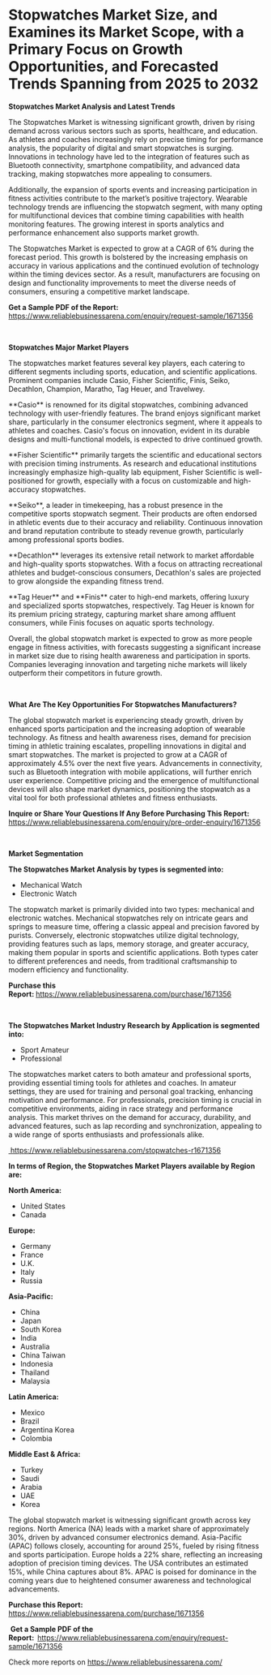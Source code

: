<p><h1>Stopwatches Market Size, and Examines its Market Scope, with a Primary Focus on Growth Opportunities, and Forecasted Trends Spanning from 2025 to 2032</h1></p><p><strong>Stopwatches Market Analysis and Latest Trends</strong></p>
<p><p>The Stopwatches Market is witnessing significant growth, driven by rising demand across various sectors such as sports, healthcare, and education. As athletes and coaches increasingly rely on precise timing for performance analysis, the popularity of digital and smart stopwatches is surging. Innovations in technology have led to the integration of features such as Bluetooth connectivity, smartphone compatibility, and advanced data tracking, making stopwatches more appealing to consumers.</p><p>Additionally, the expansion of sports events and increasing participation in fitness activities contribute to the market’s positive trajectory. Wearable technology trends are influencing the stopwatch segment, with many opting for multifunctional devices that combine timing capabilities with health monitoring features. The growing interest in sports analytics and performance enhancement also supports market growth.</p><p>The Stopwatches Market is expected to grow at a CAGR of 6% during the forecast period. This growth is bolstered by the increasing emphasis on accuracy in various applications and the continued evolution of technology within the timing devices sector. As a result, manufacturers are focusing on design and functionality improvements to meet the diverse needs of consumers, ensuring a competitive market landscape.</p></p>
<p><strong>Get a Sample PDF of the Report:&nbsp;</strong> <a href="https://www.reliablebusinessarena.com/enquiry/request-sample/1671356?utm_campaign=2518&utm_medium=2&utm_source=Github&utm_content=ia&utm_term=09042025&utm_id=stopwatches">https://www.reliablebusinessarena.com/enquiry/request-sample/1671356</a></p>
<p>&nbsp;</p>
<p><strong>Stopwatches Major Market Players</strong></p>
<p><p>The stopwatches market features several key players, each catering to different segments including sports, education, and scientific applications. Prominent companies include Casio, Fisher Scientific, Finis, Seiko, Decathlon, Champion, Maratho, Tag Heuer, and Travelwey.</p><p>**Casio** is renowned for its digital stopwatches, combining advanced technology with user-friendly features. The brand enjoys significant market share, particularly in the consumer electronics segment, where it appeals to athletes and coaches. Casio's focus on innovation, evident in its durable designs and multi-functional models, is expected to drive continued growth.</p><p>**Fisher Scientific** primarily targets the scientific and educational sectors with precision timing instruments. As research and educational institutions increasingly emphasize high-quality lab equipment, Fisher Scientific is well-positioned for growth, especially with a focus on customizable and high-accuracy stopwatches.</p><p>**Seiko**, a leader in timekeeping, has a robust presence in the competitive sports stopwatch segment. Their products are often endorsed in athletic events due to their accuracy and reliability. Continuous innovation and brand reputation contribute to steady revenue growth, particularly among professional sports bodies.</p><p>**Decathlon** leverages its extensive retail network to market affordable and high-quality sports stopwatches. With a focus on attracting recreational athletes and budget-conscious consumers, Decathlon's sales are projected to grow alongside the expanding fitness trend.</p><p>**Tag Heuer** and **Finis** cater to high-end markets, offering luxury and specialized sports stopwatches, respectively. Tag Heuer is known for its premium pricing strategy, capturing market share among affluent consumers, while Finis focuses on aquatic sports technology.</p><p>Overall, the global stopwatch market is expected to grow as more people engage in fitness activities, with forecasts suggesting a significant increase in market size due to rising health awareness and participation in sports. Companies leveraging innovation and targeting niche markets will likely outperform their competitors in future growth.</p></p>
<p>&nbsp;</p>
<p><strong>What Are The Key Opportunities For Stopwatches Manufacturers?</strong></p>
<p><p>The global stopwatch market is experiencing steady growth, driven by enhanced sports participation and the increasing adoption of wearable technology. As fitness and health awareness rises, demand for precision timing in athletic training escalates, propelling innovations in digital and smart stopwatches. The market is projected to grow at a CAGR of approximately 4.5% over the next five years. Advancements in connectivity, such as Bluetooth integration with mobile applications, will further enrich user experience. Competitive pricing and the emergence of multifunctional devices will also shape market dynamics, positioning the stopwatch as a vital tool for both professional athletes and fitness enthusiasts.</p></p>
<p><strong>Inquire or Share Your Questions If Any Before Purchasing This Report:</strong> <a href="https://www.reliablebusinessarena.com/enquiry/pre-order-enquiry/1671356?utm_campaign=2518&utm_medium=2&utm_source=Github&utm_content=ia&utm_term=09042025&utm_id=stopwatches">https://www.reliablebusinessarena.com/enquiry/pre-order-enquiry/1671356</a></p>
<p>&nbsp;</p>
<p><strong>Market Segmentation</strong></p>
<p><strong>The Stopwatches Market Analysis by types is segmented into:</strong></p>
<p><ul><li>Mechanical Watch</li><li>Electronic Watch</li></ul></p>
<p><p>The stopwatch market is primarily divided into two types: mechanical and electronic watches. Mechanical stopwatches rely on intricate gears and springs to measure time, offering a classic appeal and precision favored by purists. Conversely, electronic stopwatches utilize digital technology, providing features such as laps, memory storage, and greater accuracy, making them popular in sports and scientific applications. Both types cater to different preferences and needs, from traditional craftsmanship to modern efficiency and functionality.</p></p>
<p><strong>Purchase this Report:&nbsp;</strong><a href="https://www.reliablebusinessarena.com/purchase/1671356?utm_campaign=2518&utm_medium=2&utm_source=Github&utm_content=ia&utm_term=09042025&utm_id=stopwatches">https://www.reliablebusinessarena.com/purchase/1671356</a></p>
<p>&nbsp;</p>
<p><strong>The Stopwatches Market Industry Research by Application is segmented into:</strong></p>
<p><ul><li>Sport Amateur</li><li>Professional</li></ul></p>
<p><p>The stopwatches market caters to both amateur and professional sports, providing essential timing tools for athletes and coaches. In amateur settings, they are used for training and personal goal tracking, enhancing motivation and performance. For professionals, precision timing is crucial in competitive environments, aiding in race strategy and performance analysis. This market thrives on the demand for accuracy, durability, and advanced features, such as lap recording and synchronization, appealing to a wide range of sports enthusiasts and professionals alike.</p></p>
<p><a href="https://www.reliablebusinessarena.com/stopwatches-r1671356?utm_campaign=2518&utm_medium=2&utm_source=Github&utm_content=ia&utm_term=09042025&utm_id=stopwatches">&nbsp;https://www.reliablebusinessarena.com/stopwatches-r1671356</a></p>
<p><strong>In terms of Region, the Stopwatches Market Players available by Region are:</strong></p>
<p>
    <p> <strong> North America: </strong>
        <ul>
            <li>United States</li>
            <li>Canada</li>
        </ul>
        </p> 
    <p> <strong> Europe: </strong>
        <ul>
            <li>Germany</li>
            <li>France</li>
            <li>U.K.</li>
            <li>Italy</li>
            <li>Russia</li>
        </ul>
        </p> 
    <p> <strong> Asia-Pacific: </strong>
        <ul>
            <li>China</li>
            <li>Japan</li>
            <li>South Korea</li>
            <li>India</li>
            <li>Australia</li>
            <li>China Taiwan</li>
            <li>Indonesia</li>
            <li>Thailand</li>
            <li>Malaysia</li>
        </ul>
        </p> 
    <p> <strong> Latin America: </strong>
        <ul>
            <li>Mexico</li>
            <li>Brazil</li>
            <li>Argentina Korea</li>
            <li>Colombia</li>
        </ul>
        </p> 
    <p> <strong> Middle East & Africa: </strong>
        <ul>
            <li>Turkey</li>
            <li>Saudi</li>
            <li>Arabia</li>
            <li>UAE</li>
            <li>Korea</li>
        </ul>
    </p>
    </p>
<p><p>The global stopwatch market is witnessing significant growth across key regions. North America (NA) leads with a market share of approximately 30%, driven by advanced consumer electronics demand. Asia-Pacific (APAC) follows closely, accounting for around 25%, fueled by rising fitness and sports participation. Europe holds a 22% share, reflecting an increasing adoption of precision timing devices. The USA contributes an estimated 15%, while China captures about 8%. APAC is poised for dominance in the coming years due to heightened consumer awareness and technological advancements.</p></p>
<p><strong>Purchase this Report: </strong><a href="https://www.reliablebusinessarena.com/purchase/1671356?utm_campaign=2518&utm_medium=2&utm_source=Github&utm_content=ia&utm_term=09042025&utm_id=stopwatches">https://www.reliablebusinessarena.com/purchase/1671356</a></p>
<p>&nbsp;<strong>Get a Sample PDF of the Report:&nbsp;&nbsp;</strong><a href="https://www.reliablebusinessarena.com/enquiry/request-sample/1671356?utm_campaign=2518&utm_medium=2&utm_source=Github&utm_content=ia&utm_term=09042025&utm_id=stopwatches">https://www.reliablebusinessarena.com/enquiry/request-sample/1671356</a></p>
<p><strong></strong></p>
<p>Check more reports on <a href="https://www.reliablebusinessarena.com/?utm_campaign=2518&utm_medium=2&utm_source=Github&utm_content=ia&utm_term=09042025&utm_id=stopwatches">https://www.reliablebusinessarena.com/</a></p>